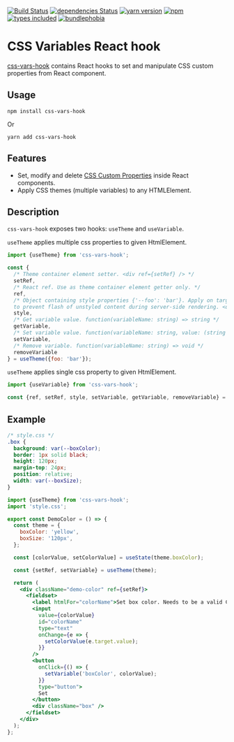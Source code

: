 [![Build Status](https://travis-ci.com/morewings/css-vars-hook.svg?branch=master)](https://travis-ci.com/morewings/css-vars-hook)
[![dependencies Status](https://david-dm.org/morewings/css-vars-hook/status.svg)](https://david-dm.org/morewings/css-vars-hook)
[![yarn version](https://badge.fury.io/js/css-vars-hook.svg)](https://www.npmjs.com/package/css-vars-hook)
[![npm](https://img.shields.io/npm/dm/css-vars-hook)](http://npm-stats.org/#/css-vars-hook)
[![types included](https://badgen.net/npm/types/tslib)](https://github.com/morewings/css-vars-hook/blob/master/types/index.d.ts)
[![bundlephobia](https://badgen.net/bundlephobia/minzip/css-vars-hook)](https://bundlephobia.com/result?p=css-vars-hook)

# CSS Variables React hook

[css-vars-hook](https://github.com/morewings/css-vars-hook) contains React hooks to set and manipulate CSS custom properties from React component.

## Usage

```shell script
npm install css-vars-hook
```
Or
```shell script
yarn add css-vars-hook
```

## Features

- Set, modify and delete [CSS Custom Properties](https://developer.mozilla.org/en-US/docs/Web/CSS/--*) inside React components.
- Apply CSS themes (multiple variables) to any HTMLElement.

## Description

`css-vars-hook` exposes two hooks: `useTheme` and `useVariable`. 

`useTheme` applies multiple css properties to given HtmlElement.

```js
import {useTheme} from 'css-vars-hook';

const {
  /* Theme container element setter. <div ref={setRef} /> */
  setRef,
  /* React ref. Use as theme container element getter only. */
  ref,
  /* Object containing style properties {'--foo': 'bar'}. Apply on target element 
  to prevent flash of unstyled content during server-side rendering. <div style={style} ref={setRef} /> */
  style, 
  /* Get variable value. function(variableName: string) => string */
  getVariable,
  /* Set variable value. function(variableName: string, value: (string|number)) => void */
  setVariable,
  /* Remove variable. function(variableName: string) => void */
  removeVariable
} = useTheme({foo: 'bar'});
```

`useTheme` applies single css property to given HtmlElement.

```js
import {useVariable} from 'css-vars-hook';

const {ref, setRef, style, setVariable, getVariable, removeVariable} = useVariable('foo', 'bar');
```

## Example

```css
/* style.css */
.box {
  background: var(--boxColor);
  border: 1px solid black;
  height: 120px;
  margin-top: 24px;
  position: relative;
  width: var(--boxSize);
}
```

```jsx
import {useTheme} from 'css-vars-hook';
import 'style.css';

export const DemoColor = () => {
  const theme = {
    boxColor: 'yellow',
    boxSize: '120px',
  };

  const [colorValue, setColorValue] = useState(theme.boxColor);

  const {setRef, setVariable} = useTheme(theme);

  return (
    <div className="demo-color" ref={setRef}>
      <fieldset>
        <label htmlFor="colorName">Set box color. Needs to be a valid CSS color (name, HEX, rgba etc).</label>
        <input
          value={colorValue}
          id="colorName"
          type="text"
          onChange={e => {
            setColorValue(e.target.value);
          }}
        />
        <button
          onClick={() => {
            setVariable('boxColor', colorValue);
          }}
          type="button">
          Set
        </button>
        <div className="box" />
      </fieldset>
    </div>
  );
};
```





